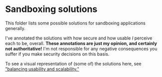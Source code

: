# Sandboxing solutions

This folder lists some possible solutions for sandboxing applications generally.

I've annotated the solutions with how secure and how usable _I_ perceive each to be, overall. **These annotations are just my opinion, and certainly not authoritative!** I'm not responsible for any negative consequences you suffer if you make security decisions on this basis.

To see a visual representation of (some of) the solutions here, see ["balancing usability and scalability."](/README.md#balancing-security-and-usability)